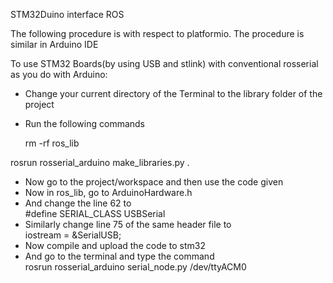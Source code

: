 STM32Duino interface ROS

The following procedure is with respect to platformio. The procedure is similar in Arduino IDE 

To use STM32 Boards(by using USB and stlink) with conventional rosserial as you do with Arduino:

- Change your current directory of the Terminal to the library folder of the project
- Run the following commands<br>

  rm -rf ros\_lib

rosrun rosserial\_arduino make\_libraries.py .

- Now go to the project/workspace and then use the code given
- Now in ros\_lib, go to ArduinoHardware.h
- And change the line 62 to<br>
#define SERIAL\_CLASS USBSerial
- Similarly change line 75 of the same header file to<br>
iostream = &SerialUSB;
- Now compile and upload the code to stm32 
- And go to the terminal and type the command<br>
rosrun rosserial\_arduino serial\_node.py /dev/ttyACM0

